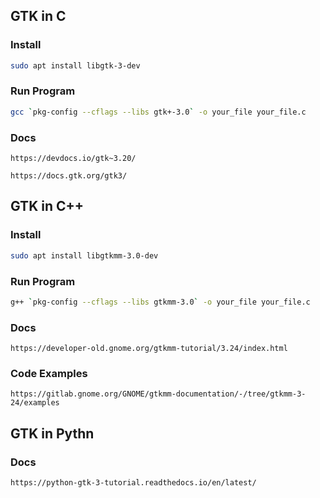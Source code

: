 ## GTK in C

### Install

```sh
sudo apt install libgtk-3-dev
```

### Run Program

```sh
gcc `pkg-config --cflags --libs gtk+-3.0` -o your_file your_file.c
```

### Docs

```
https://devdocs.io/gtk~3.20/
```
```
https://docs.gtk.org/gtk3/
```

## GTK in C++

### Install

```sh
sudo apt install libgtkmm-3.0-dev
```

### Run Program

```sh
g++ `pkg-config --cflags --libs gtkmm-3.0` -o your_file your_file.c
```

### Docs

```
https://developer-old.gnome.org/gtkmm-tutorial/3.24/index.html
```

### Code Examples

```
https://gitlab.gnome.org/GNOME/gtkmm-documentation/-/tree/gtkmm-3-24/examples
```

## GTK in Pythn

### Docs

```
https://python-gtk-3-tutorial.readthedocs.io/en/latest/
```